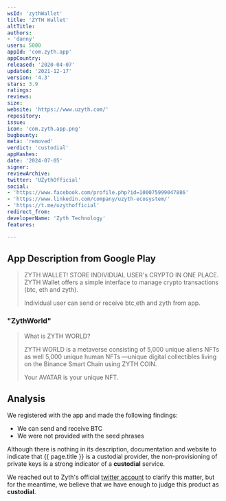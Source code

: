 ```yaml
---
wsId: 'zythWallet'
title: 'ZYTH Wallet'
altTitle: 
authors:
- 'danny'
users: 5000
appId: 'com.zyth.app'
appCountry: 
released: '2020-04-07'
updated: '2021-12-17'
version: '4.3'
stars: 3.9
ratings: 
reviews: 
size: 
website: 'https://www.uzyth.com/'
repository: 
issue: 
icon: 'com.zyth.app.png'
bugbounty: 
meta: 'removed'
verdict: 'custodial'
appHashes: 
date: '2024-07-05'
signer: 
reviewArchive: 
twitter: 'UZythOfficial'
social:
- 'https://www.facebook.com/profile.php?id=100075999047886'
- 'https://www.linkedin.com/company/uzyth-ecosystem/'
- 'https://t.me/uzythofficial'
redirect_from: 
developerName: 'Zyth Technology'
features: 

---
```


## App Description from Google Play 

> ZYTH WALLET! STORE INDIVIDUAL USER's CRYPTO IN ONE PLACE. 
> ZYTH Wallet offers a simple interface to manage crypto transactions (btc, eth and zyth).
>
> Individual user can send or receive btc,eth and zyth from app.

### "ZythWorld"

> What is ZYTH WORLD?
>
> ZYTH WORLD is a metaverse consisting of 5,000 unique aliens NFTs as well 5,000 unique human NFTs —unique digital collectibles living on the Binance Smart Chain using ZYTH COIN.
>
> Your AVATAR is your unique NFT.

## Analysis 

We registered with the app and made the following findings:

- We can send and receive BTC 
- We were not provided with the seed phrases 

Although there is nothing in its description, documentation and website to indicate that {{ page.title }} is a custodial provider, the non-provisioning of private keys is a strong indicator of a **custodial** service. 

We reached out to Zyth's official [twitter account](https://twitter.com/BitcoinWalletz/status/1653680514770046977) to clarify this matter, but for the meantime, we believe that we have enough to judge this product as **custodial**. 

